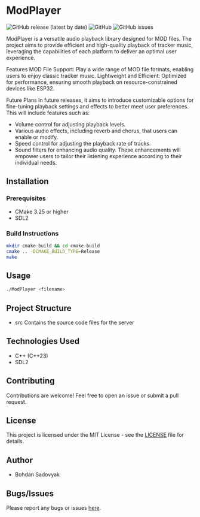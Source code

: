 # ModPlayer

![GitHub release (latest by date)](https://img.shields.io/github/v/release/realsba/ModPlayer)
![GitHub](https://img.shields.io/github/license/realsba/ModPlayer)
![GitHub issues](https://img.shields.io/github/issues/realsba/ModPlayer)

ModPlayer is a versatile audio playback library designed for MOD files. 
The project aims to provide efficient and high-quality playback of tracker music, leveraging the capabilities of each platform to deliver an optimal user experience.

Features
MOD File Support: Play a wide range of MOD file formats, enabling users to enjoy classic tracker music.
Lightweight and Efficient: Optimized for performance, ensuring smooth playback on resource-constrained devices like ESP32.

Future Plans
In future releases, it aims to introduce customizable options for fine-tuning playback settings and effects to better meet user preferences.
This will include features such as:
- Volume control for adjusting playback levels.
- Various audio effects, including reverb and chorus, that users can enable or modify.
- Speed control for adjusting the playback rate of tracks.
- Sound filters for enhancing audio quality.
These enhancements will empower users to tailor their listening experience according to their individual needs.

## Installation

### Prerequisites

- CMake 3.25 or higher
- SDL2

### Build Instructions

```bash
mkdir cmake-build && cd cmake-build
cmake .. -DCMAKE_BUILD_TYPE=Release
make
````

## Usage
```bash
./ModPlayer <filename>
```

## Project Structure
- src Contains the source code files for the server

## Technologies Used
- C++ (C++23)
- SDL2

## Contributing
Contributions are welcome! Feel free to open an issue or submit a pull request.

## License
This project is licensed under the MIT License - see the [LICENSE](https://github.com/realsba/ModPlayer/blob/main/LICENSE) file for details.

## Author
- Bohdan Sadovyak

## Bugs/Issues
Please report any bugs or issues [here](https://github.com/realsba/ModPlayer/issues).